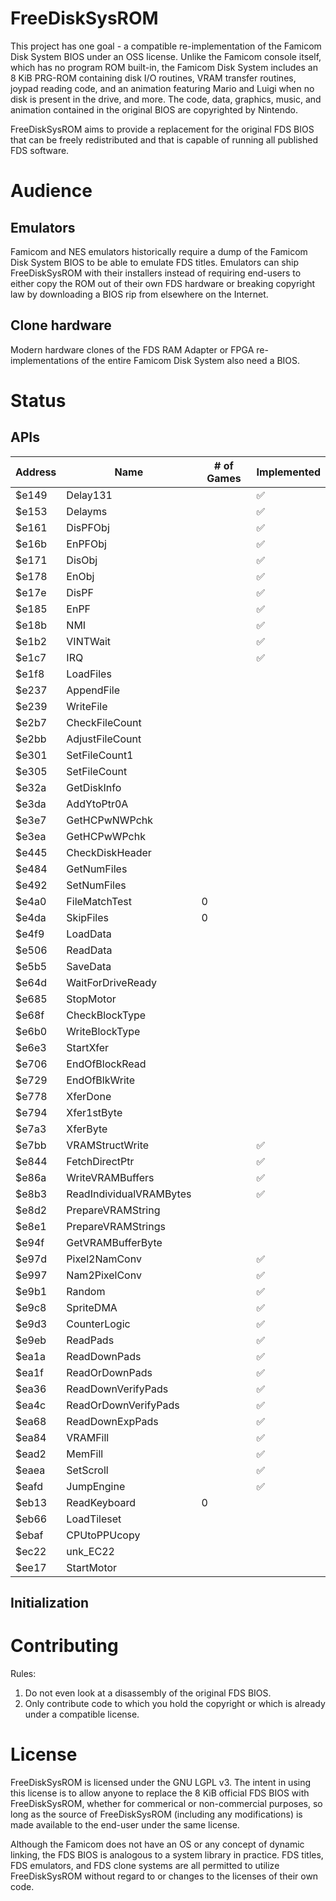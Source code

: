 # FreeDiskSysROM

This project has one goal - a compatible re-implementation of the Famicom Disk System BIOS under an OSS license. Unlike the Famicom console itself, which has no program ROM built-in, the Famicom Disk System includes an 8 KiB PRG-ROM containing disk I/O routines, VRAM transfer routines, joypad reading code, and an animation featuring Mario and Luigi when no disk is present in the drive, and more. The code, data, graphics, music, and animation contained in the original BIOS are copyrighted by Nintendo.

FreeDiskSysROM aims to provide a replacement for the original FDS BIOS that can be freely redistributed and that is capable of running all published FDS software.

# Audience

## Emulators

Famicom and NES emulators historically require a dump of the Famicom Disk System BIOS to be able to emulate FDS titles. Emulators can ship FreeDiskSysROM with their installers instead of requiring end-users to either copy the ROM out of their own FDS hardware or breaking copyright law by downloading a BIOS rip from elsewhere on the Internet.

## Clone hardware

Modern hardware clones of the FDS RAM Adapter or FPGA re-implementations of the entire Famicom Disk System also need a BIOS.

# Status

## APIs

| Address | Name | # of Games | Implemented |
| ------- | ---- | ------- | ----------- |
| $e149 | Delay131 | | :white_check_mark: |
| $e153 | Delayms | | :white_check_mark: |
| $e161 | DisPFObj | | :white_check_mark: |
| $e16b | EnPFObj | | :white_check_mark: |
| $e171 | DisObj | | :white_check_mark: |
| $e178 | EnObj | | :white_check_mark: |
| $e17e | DisPF | | :white_check_mark: |
| $e185 | EnPF | | :white_check_mark: |
| $e18b | NMI | | :white_check_mark: |
| $e1b2 | VINTWait | | :white_check_mark: |
| $e1c7 | IRQ | | :white_check_mark: |
| $e1f8 | LoadFiles | | |
| $e237 | AppendFile | | |
| $e239 | WriteFile | | |
| $e2b7 | CheckFileCount | | |
| $e2bb | AdjustFileCount | | |
| $e301 | SetFileCount1 | | |
| $e305 | SetFileCount | | |
| $e32a | GetDiskInfo | | |
| $e3da | AddYtoPtr0A | | |
| $e3e7 | GetHCPwNWPchk | | |
| $e3ea | GetHCPwWPchk | | |
| $e445 | CheckDiskHeader | | |
| $e484 | GetNumFiles | | |
| $e492 | SetNumFiles | | |
| $e4a0 | FileMatchTest | 0 | |
| $e4da | SkipFiles | 0 | |
| $e4f9 | LoadData | | |
| $e506 | ReadData | | |
| $e5b5 | SaveData | | |
| $e64d | WaitForDriveReady | | |
| $e685 | StopMotor | | |
| $e68f | CheckBlockType | | |
| $e6b0 | WriteBlockType | | |
| $e6e3 | StartXfer | | |
| $e706 | EndOfBlockRead | | |
| $e729 | EndOfBlkWrite | | |
| $e778 | XferDone | | |
| $e794 | Xfer1stByte | | |
| $e7a3 | XferByte | | |
| $e7bb | VRAMStructWrite | | :white_check_mark: |
| $e844 | FetchDirectPtr | | :white_check_mark: |
| $e86a | WriteVRAMBuffers | | :white_check_mark: |
| $e8b3 | ReadIndividualVRAMBytes | | :white_check_mark: |
| $e8d2 | PrepareVRAMString | | |
| $e8e1 | PrepareVRAMStrings | | |
| $e94f | GetVRAMBufferByte | | |
| $e97d | Pixel2NamConv | | :white_check_mark: |
| $e997 | Nam2PixelConv | | :white_check_mark: |
| $e9b1 | Random | | :white_check_mark: |
| $e9c8 | SpriteDMA | | :white_check_mark: |
| $e9d3 | CounterLogic | | :white_check_mark: |
| $e9eb | ReadPads | | :white_check_mark: |
| $ea1a | ReadDownPads | | :white_check_mark: |
| $ea1f | ReadOrDownPads | | :white_check_mark: |
| $ea36 | ReadDownVerifyPads | | :white_check_mark: |
| $ea4c | ReadOrDownVerifyPads | | :white_check_mark: |
| $ea68 | ReadDownExpPads | | :white_check_mark: |
| $ea84 | VRAMFill | | :white_check_mark: |
| $ead2 | MemFill | | :white_check_mark: |
| $eaea | SetScroll | | :white_check_mark: |
| $eafd | JumpEngine | | :white_check_mark: |
| $eb13 | ReadKeyboard | 0 | |
| $eb66 | LoadTileset | | |
| $ebaf | CPUtoPPUcopy | | |
| $ec22 | unk_EC22 | | |
| $ee17 | StartMotor | | |

## Initialization

# Contributing

Rules:

1. Do not even look at a disassembly of the original FDS BIOS.
1. Only contribute code to which you hold the copyright or which is already under a compatible license.

# License

FreeDiskSysROM is licensed under the GNU LGPL v3. The intent in using this license is to allow anyone to replace the 8 KiB official FDS BIOS with FreeDiskSysROM, whether for commerical or non-commercial purposes, so long as the source of FreeDiskSysROM (including any modifications) is made available to the end-user under the same license.

Although the Famicom does not have an OS or any concept of dynamic linking, the FDS BIOS is analogous to a system library in practice. FDS titles, FDS emulators, and FDS clone systems are all permitted to utilize FreeDiskSysROM without regard to or changes to the licenses of their own code.
